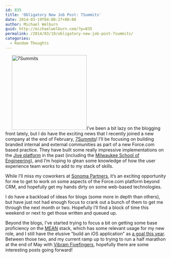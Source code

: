 ```yaml
---
id: 835
title: 'Obligatory New Job Post: 7Summits'
date: 2014-03-19T04:00:27+00:00
author: Michael Welburn
guid: http://michaelwelburn.com/?p=835
permalink: /2014/03/19/obligatory-new-job-post-7summits/
categories:
  - Random Thoughts
---
```

[<img class="alignright" style="margin-left: 20px;" alt="7Summits" src="http://michaelwelburn.com/wp-content/uploads/2014/03/7Summits_Square_Logo_large.jpg" width="235" height="235" />](http://michaelwelburn.com/wp-content/uploads/2014/03/7Summits_Square_Logo_large.jpg)I&#8217;ve been a bit lazy on the blogging front lately, but I do have the exciting news that I recently joined a new company at the end of February, <a title="7Summits" href="http://7summitsagency.com" target="_blank">7Summits</a>! I&#8217;ll be focusing on building branded internal and external communities as part of a new Force.com based practice. They have built some really impressive implementations on the <a title="Jive" href="http://www.jivesoftware.com/" target="_blank">Jive platform</a> in the past (including the <a title="MSOE" href="http://www.7summitsagency.com/portfolio-items/msoe-milwaukee-school-of-engineering/" target="_blank">Milwaukee School of Engineering</a>), and I&#8217;m hoping to glean some knowledge of how the user experience team works to add to my stack of skills.<!--more-->

While I&#8217;ll miss my coworkers at <a title="Sonoma Partners" href="http://sonomapartners.com" target="_blank">Sonoma Partners</a>, it&#8217;s an exciting opportunity for me to get to work on some aspects of the Force.com platform beyond CRM, and hopefully get my hands dirty on some web-based technologies.

I do have a backload of ideas for blogs (some more in depth than others), but have just not had enough focus to crank out a bunch of them to get me through the next month or two. Hopefully I&#8217;ll find a block of time this weekend or next to get those written and queued up.

Beyond the blogs, I&#8217;ve started trying to focus a bit on getting some base proficiency on the <a title="MEAN stack" href="http://www.mean.io/" target="_blank">MEAN</a> stack, which has some relevant usage for my new role, and I still have the elusive &#8220;build an iOS application&#8221; as <a title="New Year’s Resolutions for 2014" href="http://michaelwelburn.com/2014/01/01/new-years-resolutions-for-2014/" target="_blank">a goal this year</a>. Between those two, and my current ramp up to trying to run a half marathon at the end of May with <a title="Vibram Fivefingers" href="http://www.vibramfivefingers.com/index.htm" target="_blank">Vibram Fivefingers</a>, hopefully there are some interesting posts going forward!
